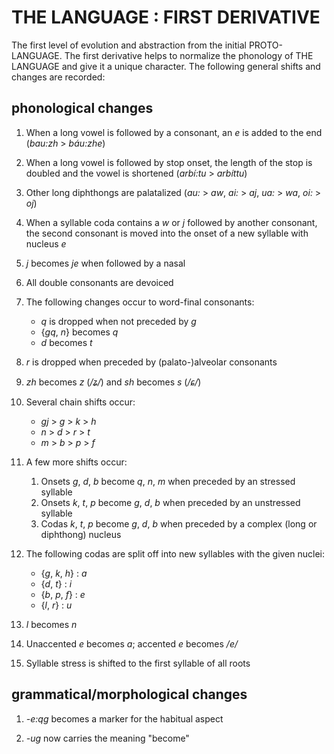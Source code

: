 # THE LANGUAGE : FIRST DERIVATIVE

The first level of evolution and abstraction from the initial PROTO-LANGUAGE. The first derivative helps to normalize the phonology of THE LANGUAGE and give it a unique character. The following general shifts and changes are recorded:

## phonological changes

1.  When a long vowel is followed by a consonant, an <i>e</i> is added to the end (<i>bau:zh</i> > <i>báu:zhe</i>)

2.  When a long vowel is followed by stop onset, the length of the stop is doubled and the vowel is shortened (<i>arbí:tu</i> > <i>arbíttu</i>)

3.  Other long diphthongs are palatalized (<i>au:</i> > <i>aw</i>, <i>ai:</i> > <i>aj</i>, <i>ua:</i> > <i>wa</i>, <i>oi:</i> > <i>oj</i>)

4.  When a syllable coda contains a <i>w</i> or <i>j</i> followed by another consonant, the second consonant is moved into the onset of a new syllable with nucleus <i>e</i>

5.  <i>j</i> becomes <i>je</i> when followed by a nasal

6.  All double consonants are devoiced

7.  The following changes occur to word-final consonants:

    * <i>q</i> is dropped when not preceded by <i>g</i>
    * {<i>gq</i>, <i>n</i>} becomes <i>q</i>
    * <i>d</i> becomes <i>t</i>

8.  <i>r</i> is dropped when preceded by (palato-)alveolar consonants

9.  <i>zh</i> becomes <i>z</i> (<i>/ʑ/</i>) and <i>sh</i> becomes <i>s</i> (<i>/ɕ/</i>)

10. Several chain shifts occur:

    * <i>gj</i> > <i>g</i> > <i>k</i> > <i>h</i>
    * <i>n</i> > <i>d</i> > <i>r</i> > <i>t</i>
    * <i>m</i> > <i>b</i> > <i>p</i> > <i>f</i>

11. A few more shifts occur:

    1. Onsets <i>g</i>, <i>d</i>, <i>b</i> become <i>q</i>, <i>n</i>, <i>m</i> when preceded by an stressed syllable
    2. Onsets <i>k</i>, <i>t</i>, <i>p</i> become <i>g</i>, <i>d</i>, <i>b</i> when preceded by an unstressed syllable
    3. Codas <i>k</i>, <i>t</i>, <i>p</i> become <i>g</i>, <i>d</i>, <i>b</i> when preceded by a complex (long or diphthong) nucleus

12. The following codas are split off into new syllables with the given nuclei:

    * {<i>g</i>, <i>k</i>, <i>h</i>} : <i>a</i>
    * {<i>d</i>, <i>t</i>} : <i>i</i>
    * {<i>b</i>, <i>p</i>, <i>f</i>} : <i>e</i>
    * {<i>l</i>, <i>r</i>} : <i>u</i>

13. <i>l</i> becomes <i>n</i>

14. Unaccented <i>e</i> becomes <i>a</i>; accented <i>e</i> becomes <i>/e/</i>

15. Syllable stress is shifted to the first syllable of all roots

## grammatical/morphological changes

1.  <i>-e:qg</i> becomes a marker for the habitual aspect

2.  <i>-ug</i> now carries the meaning "become"
